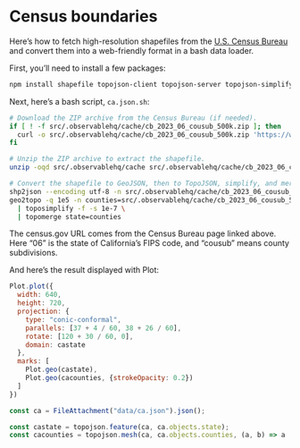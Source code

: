 # Census boundaries

Here’s how to fetch high-resolution shapefiles from the [U.S. Census Bureau](https://www.census.gov/geographies/mapping-files/time-series/geo/cartographic-boundary.html) and convert them into a web-friendly format in a bash data loader.

First, you’ll need to install a few packages:

```sh
npm install shapefile topojson-client topojson-server topojson-simplify
```

Next, here’s a bash script, `ca.json.sh`:

```bash
# Download the ZIP archive from the Census Bureau (if needed).
if [ ! -f src/.observablehq/cache/cb_2023_06_cousub_500k.zip ]; then
  curl -o src/.observablehq/cache/cb_2023_06_cousub_500k.zip 'https://www2.census.gov/geo/tiger/GENZ2023/shp/cb_2023_06_cousub_500k.zip'
fi

# Unzip the ZIP archive to extract the shapefile.
unzip -oqd src/.observablehq/cache src/.observablehq/cache/cb_2023_06_cousub_500k.zip

# Convert the shapefile to GeoJSON, then to TopoJSON, simplify, and merge counties.
shp2json --encoding utf-8 -n src/.observablehq/cache/cb_2023_06_cousub_500k.shp > src/.observablehq/cache/cb_2023_06_cousub_500k.json
geo2topo -q 1e5 -n counties=src/.observablehq/cache/cb_2023_06_cousub_500k.json \
  | toposimplify -f -s 1e-7 \
  | topomerge state=counties
```

The census.gov URL comes from the Census Bureau page linked above. Here “06” is the state of California’s FIPS code, and “cousub” means county subdivisions.

And here’s the result displayed with Plot:

```js echo
Plot.plot({
  width: 640,
  height: 720,
  projection: {
    type: "conic-conformal",
    parallels: [37 + 4 / 60, 38 + 26 / 60],
    rotate: [120 + 30 / 60, 0],
    domain: castate
  },
  marks: [
    Plot.geo(castate),
    Plot.geo(cacounties, {strokeOpacity: 0.2})
  ]
})
```

```js echo
const ca = FileAttachment("data/ca.json").json();
```

```js echo
const castate = topojson.feature(ca, ca.objects.state);
const cacounties = topojson.mesh(ca, ca.objects.counties, (a, b) => a !== b);
```
